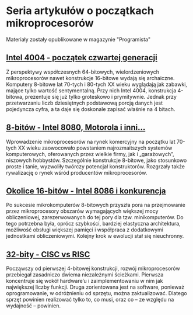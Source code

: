 # Seria artykułów o początkach mikroprocesorów
Materiały zostały opublikowane w magazynie "Programista"


## [Intel 4004 -  początek czwartej generacji](content/art_1/index.md)
Z perspektywy współczesnych 64-bitowych, wielordzeniowych mikroprocesorów nawet konstrukcje 16-bitowe wydają się archaiczne. Komputery 8-bitowe lat 70-tych i 80-tych XX wieku wyglądają jak zabawki, mające tylko wartość sentymentalną. Przy nich Intel 4004, konstrukcja 4-bitowa, prezentuje się już tylko groteskowo i prymitywnie. Jednak przy przetwarzaniu liczb dziesiętnych podstawową porcją danych jest pojedyncza cyfra, a ta daje się doskonale zapisać właśnie na 4 bitach.

## [8-bitów - Intel 8080, Motorola i inni...](content/art_2/index.md)
Wprowadzenie mikroprocesorów na rynek komercyjny na początku lat 70-tych XX wieku  zaowocowało powstaniem najrozmaitszych systemów komputerowych, oferowanych przez wielkie firmy, jak i „garażowych”, niszowych hobbystów. Szczególnie konstrukcje 8-bitowe, jako stosunkowo proste i tanie, wyzwoliły twórczy potencjał konstruktorów. Rozgrzały także rywalizację o rynek wśród producentów mikroprocesorów.

## [Okolice 16-bitów - Intel 8086 i konkurencja](content/art_3/index.md)
Po sukcesie mikrokomputerów 8-bitowych przyszła pora na przejmowanie przez mikroprocesory obszarów wymagających większej mocy obliczeniowej, zarezerwowanych do tej pory dla tzw. minikomputerów. Do tego potrzebna była, oprócz szybkości, bardziej elastyczna architektura, możliwość obsługi większej pamięci i współpraca z dodatkowymi jednostkami obliczeniowymi. Kolejny krok w ewolucji stał się nieuchronny.

## [32-bity - CISC vs RISC](content/art_4/index.md)
Począwszy od pierwszej 4-bitowej konstrukcji, rozwój mikroprocesorów przebiegał zasadniczo dwiema niezależnymi ścieżkami. Pierwsza koncentruje się wokół hardware’u i zaimplementowaniu w nim jak największej liczby funkcji. Druga zorientowana jest na software, ponieważ oprogramowanie, w odróżnieniu od sprzętu, można zaktualizować. Dlatego sprzęt powinien realizować tylko to, co musi, oraz co – ze względu na wydajność – powinien.